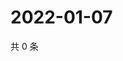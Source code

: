 # 2022-01-07

共 0 条

<!-- BEGIN WEIBO -->
<!-- 最后更新时间 Fri Jan 07 2022 01:19:52 GMT+0800 (China Standard Time) -->

<!-- END WEIBO -->
